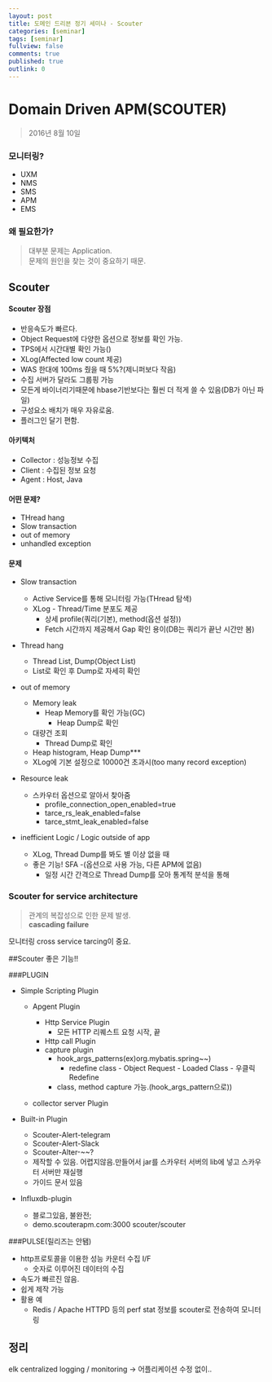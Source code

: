 ```yaml
---
layout: post
title: 도메인 드리븐 정기 세미나 - Scouter
categories: [seminar]
tags: [seminar]
fullview: false
comments: true
published: true
outlink: 0
---
```


# **Domain Driven APM(SCOUTER)**
>2016년 8월 10일

### 모니터링?
 - UXM
 - NMS
 - SMS
 - APM
 - EMS

### 왜 필요한가?
 > 대부분 문제는 Application.  
문제의 원인을 찾는 것이 중요하기 때문.


## Scouter

#### Scouter 장점
 - 반응속도가 빠르다.
 - Object Request에 다양한 옵션으로 정보를 확인 가능.
 - TPS에서 시간대별 확인 가능()
 - XLog(Affected low count 제공)
 - WAS 한대에 100ms 줬을 때 5%?(제니퍼보다 작음)
 - 수집 서버가 달라도 그룹핑 가능
 - 모든게 바이너리기때문에 hbase기반보다는 훨씬 더 적게 쓸 수 있음(DB가 아닌 파일)
 - 구성요소 배치가 매우 자유로움.
 - 플러그인 달기 편함.

#### 아키텍처
 - Collector : 성능정보 수집
 - Client : 수집된 정보 요청
 - Agent : Host, Java

#### 어떤 문제?
 - THread hang
 - Slow transaction
 - out of memory
 - unhandled exception

#### 문제 
* Slow transaction
    - Active Service를 통해 모니터링 가능(THread 탐색)
    - XLog - Thread/Time 분포도 제공
        - 상세 profile(쿼리(기본), method(옵션 설정))
        - Fetch 시간까지 제공해서 Gap 확인 용이(DB는 쿼리가 끝난 시간만 봄)

* Thread hang
    - Thread List, Dump(Object List)
    - List로 확인 후 Dump로 자세히 확인

* out of memory
    - Memory leak
        - Heap Memory를 확인 가능(GC)
            - Heap Dump로 확인
    - 대량건 조회 
        - Thread Dump로 확인
    - Heap histogram, Heap Dump***
    - XLog에 기본 설정으로 10000건 초과시(too many record exception)

* Resource leak
    - 스카우터 옵션으로 알아서 찾아줌
        - profile_connection_open_enabled=true
        - tarce_rs_leak_enabled=false
        - tarce_stmt_leak_enabled=false

* inefficient Logic / Logic outside of app
    - XLog, Thread Dump를 봐도 별 이상 없을 때
    - 좋은 기능! SFA -(옵션으로 사용 가능, 다른 APM에 없음)
        - 일정 시간 간격으로 Thread Dump를 모아 통계적 분석을 통해

  

### Scouter for service architecture
> 관계의 복잡성으로 인한 문제 발생.  
**cascading failure**

모니터링 cross service tarcing이 중요.


##Scouter 좋은 기능!!

###PLUGIN
* Simple Scripting Plugin
    - Apgent Plugin
        - Http Service Plugin
            - 모든 HTTP 리퀘스트 요청 시작, 끝
        - Http call Plugin
        - capture plugin
            - hook_args_patterns(ex)org.mybatis.spring~~)
                - redefine class - Object Request - Loaded Class - 우클릭 Redefine
            - class, method capture 가능.(hook_args_pattern으로))

    - collector server Plugin
* Built-in Plugin
    - Scouter-Alert-telegram
    - Scouter-Alert-Slack
    - Scouter-Alter-~~?
    - 제작할 수 있음. 어렵지않음.만들어서 jar를 스카우터 서버의 lib에 넣고 스카우터 서버만 재실행
    - 가이드 문서 있음

* Influxdb-plugin
    - 블로그있음, 불완전;
    - demo.scouterapm.com:3000 scouter/scouter

###PULSE(릴리즈는 안됌)
 - http프로토콜을 이용한 성능 카운터 수집 I/F
    - 숫자로 이루어진 데이터의 수집
 - 속도가 빠르진 않음.
 - 쉽게 제작 가능
 - 활용 예
    - Redis / Apache HTTPD 등의 perf stat 정보를 scouter로 전송하여 모니터링

## 정리
elk 
centralized logging / monitoring -> 어플리케이션 수정 없이..

